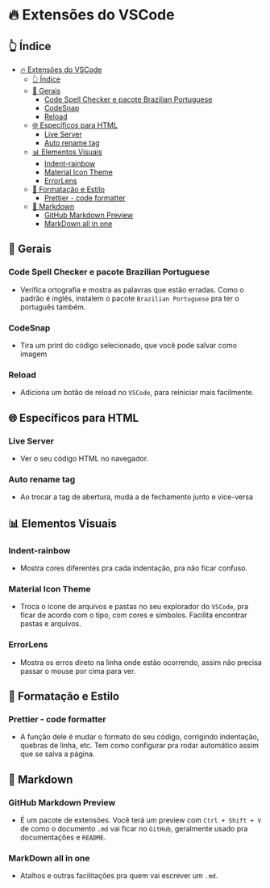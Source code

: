 # 🔥 Extensões do VSCode

## 👆 Índice

- [🔥 Extensões do VSCode](#-extensões-do-vscode)
  - [👆 Índice](#-índice)
  - [🌟 Gerais](#-gerais)
    - [Code Spell Checker e pacote Brazilian Portuguese](#code-spell-checker-e-pacote-brazilian-portuguese)
    - [CodeSnap](#codesnap)
    - [Reload](#reload)
  - [🌐 Específicos para HTML](#-específicos-para-html)
    - [Live Server](#live-server)
    - [Auto rename tag](#auto-rename-tag)
  - [📊 Elementos Visuais](#-elementos-visuais)
    - [Indent-rainbow](#indent-rainbow)
    - [Material Icon Theme](#material-icon-theme)
    - [ErrorLens](#errorlens)
  - [🎨 Formatação e Estilo](#-formatação-e-estilo)
    - [Prettier - code formatter](#prettier---code-formatter)
  - [📄 Markdown](#-markdown)
    - [GitHub Markdown Preview](#github-markdown-preview)
    - [MarkDown all in one](#markdown-all-in-one)

## 🌟 Gerais

### Code Spell Checker e pacote Brazilian Portuguese

- Verifica ortografia e mostra as palavras que estão erradas. Como o padrão é inglês, instalem o pacote `Brazilian Portuguese` pra ter o português também.

### CodeSnap

- Tira um print do código selecionado, que você pode salvar como imagem

### Reload

- Adiciona um botão de reload no `VSCode`, para reiniciar mais facilmente.

## 🌐 Específicos para HTML

### Live Server

- Ver o seu código HTML no navegador.

### Auto rename tag

- Ao trocar a tag de abertura, muda a de fechamento junto e vice-versa

## 📊 Elementos Visuais

### Indent-rainbow

- Mostra cores diferentes pra cada indentação, pra não ficar confuso.

### Material Icon Theme

- Troca o ícone de arquivos e pastas no seu explorador do `VSCode`, pra ficar de acordo com o tipo, com cores e símbolos. Facilita encontrar pastas e arquivos.

### ErrorLens

- Mostra os erros direto na linha onde estão ocorrendo, assim não precisa passar o mouse por cima para ver.

## 🎨 Formatação e Estilo

### Prettier - code formatter

- A função dele é mudar o formato do seu código, corrigindo indentação, quebras de linha, etc. Tem como configurar pra rodar automático assim que se salva a página.

## 📄 Markdown

### GitHub Markdown Preview

- É um pacote de extensões. Você terá um preview com `Ctrl + Shift + V` de como o documento `.md` vai ficar no `GitHub`, geralmente usado pra documentações e `README`.

### MarkDown all in one

- Atalhos e outras facilitações pra quem vai escrever um `.md`.
